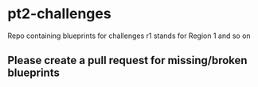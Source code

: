 # pt2-challenges
Repo containing blueprints for challenges
r1 stands for Region 1 and so on

## Please create a pull request for missing/broken blueprints
